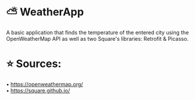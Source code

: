 # ⛅ WeatherApp
A basic application that finds the temperature of the entered city using the OpenWeatherMap API as well as two Square's libraries: Retrofit &amp; Picasso.

# ⭐ Sources:
• https://openweathermap.org/  
• https://square.github.io/

